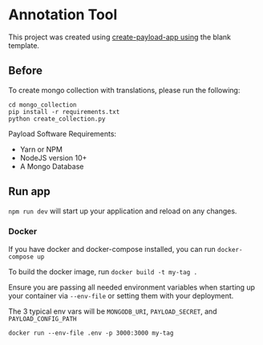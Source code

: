 # Annotation Tool

This project was created using [create-payload-app using](https://payloadcms.com/docs/getting-started/installation) the blank template.

## Before
To create mongo collection with translations, please run the following:
```
cd mongo_collection
pip install -r requirements.txt
python create_collection.py
```

Payload Software Requirements:
* Yarn or NPM
* NodeJS version 10+
* A Mongo Database

## Run app

`npm run dev` will start up your application and reload on any changes.

### Docker

If you have docker and docker-compose installed, you can run `docker-compose up`

To build the docker image, run `docker build -t my-tag .`

Ensure you are passing all needed environment variables when starting up your container via `--env-file` or setting them with your deployment.

The 3 typical env vars will be `MONGODB_URI`, `PAYLOAD_SECRET`, and `PAYLOAD_CONFIG_PATH`

`docker run --env-file .env -p 3000:3000 my-tag`
